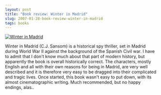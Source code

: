 ```yaml
---
layout: post
title: "Book review: Winter in Madrid"
slug: 2007-01-28-book-review-winter-in-madrid
tags: books
---
```


[ ![Winter in Madrid](https://dl.dropbox.com/u/3579694/marionsmits.net/2007/01/winter_in_madrid.thumbnail.jpg) ](http://www.amazon.co.uk/Winter-Madrid-C-J-Sansom/dp/0330411985)

Winter in Madrid (C.J. Sansom) is a historical spy thriller, set in Madrid during World War II against the background of the Spanish Civil war. I have to admit that I don't know much about that part of modern history, but apparently the book is overall historically correct. The characters, mostly English and all with their own reasons for being in Madrid, are very well described and it is therefore very easy to be dragged into their complicated and tragic lives. Once started, this book wasn't easy to put down, with its almost cinematographic writing. Much recommended, but no happy endings, alas..
